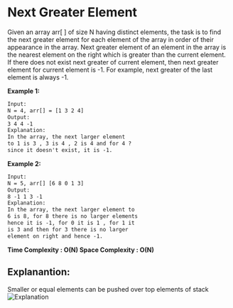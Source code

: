 # Next Greater Element
Given an array arr[ ] of size N having distinct elements, the task is to find the next greater element for each element of the array in order of their appearance in the array.
Next greater element of an element in the array is the nearest element on the right which is greater than the current element.
If there does not exist next greater of current element, then next greater element for current element is -1. For example, next greater of the last element is always -1.

**Example 1:**
```txt
Input: 
N = 4, arr[] = [1 3 2 4]
Output:
3 4 4 -1
Explanation:
In the array, the next larger element 
to 1 is 3 , 3 is 4 , 2 is 4 and for 4 ? 
since it doesn't exist, it is -1.
```

**Example 2:**
```txt
Input: 
N = 5, arr[] [6 8 0 1 3]
Output:
8 -1 1 3 -1
Explanation:
In the array, the next larger element to 
6 is 8, for 8 there is no larger elements 
hence it is -1, for 0 it is 1 , for 1 it 
is 3 and then for 3 there is no larger 
element on right and hence -1.
```

**Time Complexity : O(N)
Space Complexity : O(N)**

## Explanantion:
Smaller or equal elements can be pushed over top elements of stack
![Explanation](https://media.geeksforgeeks.org/wp-content/cdn-uploads/20190626132057/NextGreaterElement.png)